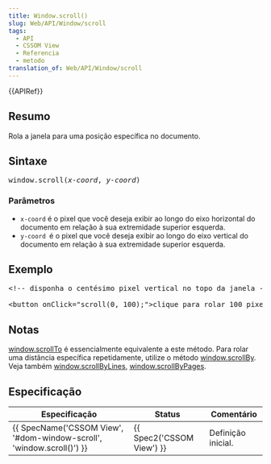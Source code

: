 ```yaml
---
title: Window.scroll()
slug: Web/API/Window/scroll
tags:
  - API
  - CSSOM View
  - Referencia
  - metodo
translation_of: Web/API/Window/scroll
---
```

<div>{{APIRef}}</div>

<h2 id="Summary" name="Summary">Resumo</h2>

<p>Rola a janela para uma posição específica no documento.</p>

<h2 id="Syntax" name="Syntax">Sintaxe</h2>

<pre class="syntaxbox">window.scroll(<em>x-coord</em>, <em>y-coord</em>)
</pre>

<h3 id="Parameters" name="Parameters">Parâmetros</h3>

<ul>
 <li><code>x-coord</code> é o pixel que você deseja exibir ao longo do eixo horizontal do documento em relação à sua extremidade superior esquerda. </li>
 <li><code>y-coord </code>é o pixel que você deseja exibir ao longo do eixo vertical do documento em relação à sua extremidade superior esquerda. </li>
</ul>

<h2 id="Example" name="Example">Exemplo</h2>

<pre class="brush:html">&lt;!-- disponha o centésimo pixel vertical no topo da janela --&gt;

&lt;button onClick="scroll(0, 100);"&gt;clique para rolar 100 pixels para baixo&lt;/button&gt;
</pre>

<h2 id="Notes" name="Notes">Notas</h2>

<p><a href="/en-US/docs/DOM/window.scrollTo">window.scrollTo</a> é essencialmente equivalente a este método. Para rolar uma distância específica repetidamente, utilize o método <a href="/en-US/docs/Window.scrollBy">window.scrollBy</a>. Veja também <a href="/en-US/docs/Window.scrollByLines">window.scrollByLines</a>, <a href="/en-US/docs/Window.scrollByPages">window.scrollByPages</a>.</p>

<h2 id="Specification" name="Specification">Especificação</h2>

<table class="standard-table">
 <thead>
  <tr>
   <th scope="col">Especificação</th>
   <th scope="col">Status</th>
   <th scope="col">Comentário</th>
  </tr>
 </thead>
 <tbody>
  <tr>
   <td>{{ SpecName('CSSOM View', '#dom-window-scroll', 'window.scroll()') }}</td>
   <td>{{ Spec2('CSSOM View') }}</td>
   <td>Definição inicial.</td>
  </tr>
 </tbody>
</table>
